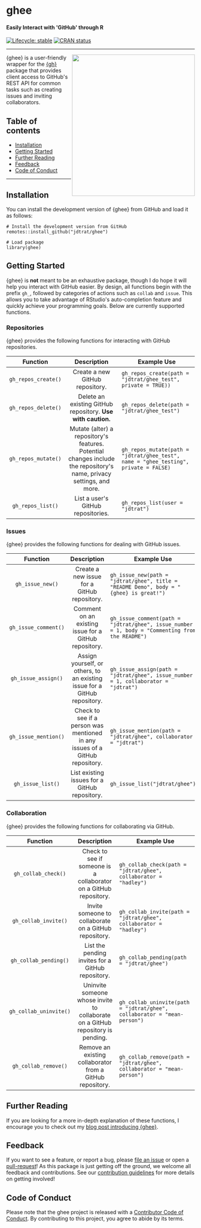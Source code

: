 # ghee

#### Easily Interact with 'GitHub' through R

<!-- badges: start -->

[![Lifecycle: stable](https://img.shields.io/badge/lifecycle-stable-brightgreen.svg)](https://lifecycle.r-lib.org/articles/stages.html#stable) [![CRAN status](https://www.r-pkg.org/badges/version/ghee)](https://CRAN.R-project.org/package=ghee)
<!-- badges: end -->

------------------------------------------------------------------------

<img src="https://www.jdtrat.com/packages/ghee/resources/ghee_hex.png" width="328" height="378" align="right"/>

{ghee} is a user-friendly wrapper for the [{gh}](https://gh.r-lib.org/) package that provides client access to GitHub's REST API for common tasks such as creating issues and inviting collaborators.

## Table of contents

-   [Installation](#installation)
-   [Getting Started](#getting-started)
-   [Further Reading](#further-reading)
-   [Feedback](#feedback)
-   [Code of Conduct](#code-of-conduct)

------------------------------------------------------------------------

## Installation

You can install the development version of {ghee} from GitHub and load it as follows:

``` {.r}
# Install the development version from GitHub
remotes::install_github("jdtrat/ghee")

# Load package
library(ghee)
```

## Getting Started

{ghee} is **not** meant to be an exhaustive package, though I do hope it will help you interact with GitHub easier. By design, all functions begin with the prefix `gh_`, followed by categories of actions such as `collab` and `issue`. This allows you to take advantage of RStudio's auto-completion feature and quickly achieve your programming goals. Below are currently supported functions.

### Repositories

{ghee} provides the following functions for interacting with GitHub repositories.

|      Function       |                                                     Description                                                      | Example Use                                                                          |
|:-------------------:|:--------------------------------------------------------------------------------------------------------------------:|--------------------------------------------------------------------------------------|
| `gh_repos_create()` |                                           Create a new GitHub repository.                                            | `gh_repos_create(path = "jdtrat/ghee_test", private = TRUE))`                        |
| `gh_repos_delete()` |                             Delete an existing GitHub repository. **Use with caution.**                              | `gh_repos_delete(path = "jdtrat/ghee_test")`                                         |
| `gh_repos_mutate()` | Mutate (alter) a repository's features. Potential changes include the repository's name, privacy settings, and more. | `gh_repos_mutate(path = "jdtrat/ghee_test", name = "ghee_testing", private = FALSE)` |
|  `gh_repos_list()`  |                                          List a user's GitHub repositories.                                          | `gh_repos_list(user = "jdtrat")`                                                     |

### Issues

{ghee} provides the following functions for dealing with GitHub issues.

|       Function       |                                 Description                                  | Example Use                                                                                     |
|:--------------------:|:----------------------------------------------------------------------------:|-------------------------------------------------------------------------------------------------|
|   `gh_issue_new()`   |                 Create a new issue for a GitHub repository.                  | `gh_issue_new(path = "jdtrat/ghee", title = "README Demo", body = "{ghee} is great!")`          |
| `gh_issue_comment()` |            Comment on an existing issue for a GitHub repository.             | `gh_issue_comment(path = "jdtrat/ghee", issue_number = 1, body = "Commenting from the README")` |
| `gh_issue_assign()`  |  Assign yourself, or others, to an existing issue for a GitHub repository.   | `gh_issue_assign(path = "jdtrat/ghee", issue_number = 1, collaborator = "jdtrat")`              |
| `gh_issue_mention()` | Check to see if a person was mentioned in any issues of a GitHub repository. | `gh_issue_mention(path = "jdtrat/ghee", collaborator = "jdtrat")`                               |
|  `gh_issue_list()`   |                List existing issues for a GitHub repository.                 | `gh_issue_list("jdtrat/ghee")`                                                                  |

### Collaboration

{ghee} provides the following functions for collaborating via GitHub.

|        Function        |                                   Description                                   | Example Use                                                              |
|:----------------------:|:-------------------------------------------------------------------------------:|--------------------------------------------------------------------------|
|  `gh_collab_check()`   |        Check to see if someone is a collaborator on a GitHub repository.        | `gh_collab_check(path = "jdtrat/ghee", collaborator = "hadley")`         |
|  `gh_collab_invite()`  |              Invite someone to collaborate on a GitHub repository.              | `gh_collab_invite(path = "jdtrat/ghee", collaborator = "hadley")`        |
| `gh_collab_pending()`  |                List the pending invites for a GitHub repository.                | `gh_collab_pending(path = "jdtrat/ghee")`                                |
| `gh_collab_uninvite()` | Uninvite someone whose invite to collaborate on a GitHub repository is pending. | `gh_collab_uninvite(path = "jdtrat/ghee", collaborator = "mean-person")` |
|  `gh_collab_remove()`  |            Remove an existing collaborator from a GitHub repository.            | `gh_collab_remove(path = "jdtrat/ghee", collaborator = "mean-person")`   |

## Further Reading

If you are looking for a more in-depth explanation of these functions, I encourage you to check out my [blog post introducing {ghee}](https://www.jdtrat.com/blog/projects/ghee/).

## Feedback

If you want to see a feature, or report a bug, please [file an issue](https://github.com/jdtrat/ghee/issues) or open a [pull-request](https://github.com/jdtrat/ghee/pulls)! As this package is just getting off the ground, we welcome all feedback and contributions. See our [contribution guidelines](https://github.com/jdtrat/ghee/blob/main/.github/CONTRIBUTING.md) for more details on getting involved!

## Code of Conduct

Please note that the ghee project is released with a [Contributor Code of Conduct](https://contributor-covenant.org/version/2/0/CODE_OF_CONDUCT.html). By contributing to this project, you agree to abide by its terms.
